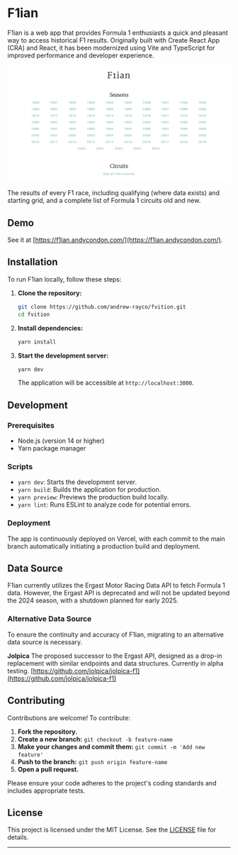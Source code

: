 # F1ian

F1ian is a web app that provides Formula 1 enthusiasts a quick and pleasant way to access historical F1 results. Originally built with Create React App (CRA) and React, it has been modernized using Vite and TypeScript for improved performance and developer experience.

![F1ian screenshot](f1ian-screenshot.png)

The results of every F1 race, including qualifying (where data exists) and starting grid, and a complete list of Formula 1 circuits old and new.

## Demo

See it at [https://f1ian.andycondon.com/](https://f1ian.andycondon.com/).

## Installation

To run F1ian locally, follow these steps:

1. **Clone the repository:**

   ```bash
   git clone https://github.com/andrew-rayco/fvition.git
   cd fvition
   ```

2. **Install dependencies:**

   ```bash
   yarn install
   ```

3. **Start the development server:**

   ```bash
   yarn dev
   ```

   The application will be accessible at `http://localhost:3000`.

## Development

### Prerequisites

- Node.js (version 14 or higher)
- Yarn package manager

### Scripts

- `yarn dev`: Starts the development server.
- `yarn build`: Builds the application for production.
- `yarn preview`: Previews the production build locally.
- `yarn lint`: Runs ESLint to analyze code for potential errors.

### Deployment

The app is continuously deployed on Vercel, with each commit to the main branch automatically initiating a production build and deployment.

## Data Source

F1ian currently utilizes the Ergast Motor Racing Data API to fetch Formula 1 data. However, the Ergast API is deprecated and will not be updated beyond the 2024 season, with a shutdown planned for early 2025.

### Alternative Data Source

To ensure the continuity and accuracy of F1ian, migrating to an alternative data source is necessary.

**Jolpica**
The proposed successor to the Ergast API, designed as a drop-in replacement with similar endpoints and data structures. Currently in alpha testing.
[https://github.com/jolpica/jolpica-f1](https://github.com/jolpica/jolpica-f1)

## Contributing

Contributions are welcome! To contribute:

1. **Fork the repository.**
2. **Create a new branch:** `git checkout -b feature-name`
3. **Make your changes and commit them:** `git commit -m 'Add new feature'`
4. **Push to the branch:** `git push origin feature-name`
5. **Open a pull request.**

Please ensure your code adheres to the project's coding standards and includes appropriate tests.

## License

This project is licensed under the MIT License. See the [LICENSE](LICENSE) file for details.

---
